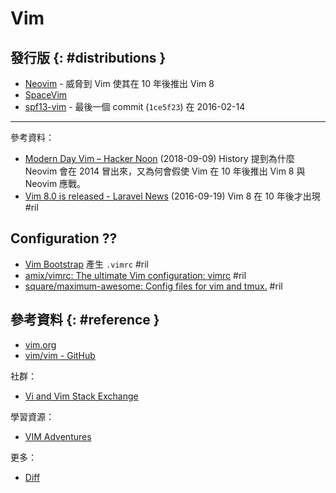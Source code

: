 # Vim

## 發行版 {: #distributions }

  - [Neovim](neovim.md) - 威脅到 Vim 使其在 10 年後推出 Vim 8
  - [SpaceVim](https://spacevim.org/)
  - [spf13-vim](spf13-vim.md) - 最後一個 commit (`1ce5f23`) 在 2016-02-14

---

參考資料：

  - [Modern Day Vim – Hacker Noon](https://hackernoon.com/modern-day-vim-ab4d3aa0cf6b) (2018-09-09) History 提到為什麼 Neovim 會在 2014 冒出來，又為何會假使 Vim 在 10 年後推出 Vim 8 與 Neovim 應戰。
  - [Vim 8\.0 is released \- Laravel News](https://laravel-news.com/vim-8-0-is-released) (2016-09-19) Vim 8 在 10 年後才出現 #ril

## Configuration ??

  - [Vim Bootstrap](http://vim-bootstrap.com/) 產生 `.vimrc` #ril
  - [amix/vimrc: The ultimate Vim configuration: vimrc](https://github.com/amix/vimrc) #ril
  - [square/maximum\-awesome: Config files for vim and tmux\.](https://github.com/square/maximum-awesome) #ril

## 參考資料 {: #reference }

  - [vim.org](https://www.vim.org/)
  - [vim/vim - GitHub](https://github.com/vim/vim)

社群：

  - [Vi and Vim Stack Exchange](https://vi.stackexchange.com/)

學習資源：

  - [VIM Adventures](https://vim-adventures.com/)

更多：

  - [Diff](vim-diff.md)

